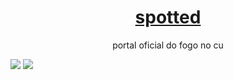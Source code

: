 <h1 align="center">
    <a href="https://twitter.com/Spotted_do_tt">spotted</a>
</h1>
<p align="center">portal oficial do fogo no cu</p>

<img src="https://img.shields.io/static/v1?label=project-version&message=v1.5&color=sucess&style=flat"/>
<img src="https://img.shields.io/static/v1?label=pyhon&message=v3.8&color=sucess&style=flat"/>
